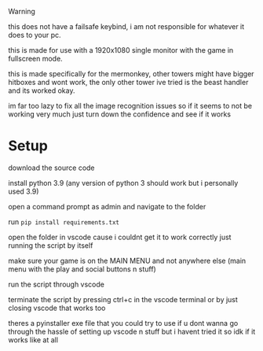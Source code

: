 

> [!warning]
> this does not have a failsafe keybind, i am not responsible for whatever it does to your pc.
> 
> this is made for use with a 1920x1080 single monitor with the game in fullscreen mode.
> 
> this is made specifically for the mermonkey, other towers might have bigger hitboxes and wont work, the only other tower ive tried is the beast handler and its worked okay.
> 
> im far too lazy to fix all the image recognition issues so if it seems to not be working very much just turn down the confidence and see if it works
> 


# Setup
download the source code

install python 3.9 (any version of python 3 should work but i personally used 3.9)

open a command prompt as admin and navigate to the folder

run `pip install requirements.txt`

open the folder in vscode cause i couldnt get it to work correctly just running the script by itself

make sure your game is on the MAIN MENU and not anywhere else (main menu with the play and social buttons n stuff)

run the script through vscode

terminate the script by pressing ctrl+c in the vscode terminal or by just closing vscode that works too



theres a pyinstaller exe file that you could try to use if u dont wanna go through the hassle of setting up vscode n stuff but i havent tried it so idk if it works like at all

